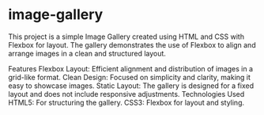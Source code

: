 # image-gallery
This project is a simple Image Gallery created using HTML and CSS with Flexbox for layout. The gallery demonstrates the use of Flexbox to align and arrange images in a clean and structured layout.

Features
Flexbox Layout: Efficient alignment and distribution of images in a grid-like format.
Clean Design: Focused on simplicity and clarity, making it easy to showcase images.
Static Layout: The gallery is designed for a fixed layout and does not include responsive adjustments.
Technologies Used
HTML5: For structuring the gallery.
CSS3: Flexbox for layout and styling.

